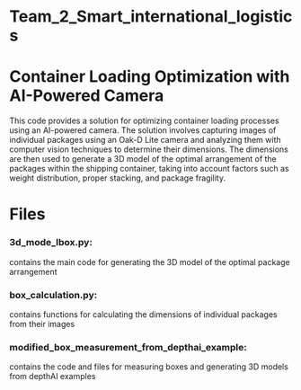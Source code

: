 # Team_2_Smart_international_logistics


# Container Loading Optimization with AI-Powered Camera

This code provides a solution for optimizing container loading processes using an AI-powered camera. The solution involves capturing images of individual packages using an Oak-D Lite camera and analyzing them with computer vision techniques to determine their dimensions. The dimensions are then used to generate a 3D model of the optimal arrangement of the packages within the shipping container, taking into account factors such as weight distribution, proper stacking, and package fragility.

# Files
### 3d_mode_lbox.py: 
contains the main code for generating the 3D model of the optimal package arrangement
### box_calculation.py: 
contains functions for calculating the dimensions of individual packages from their images
### modified_box_measurement_from_depthai_example: 
contains the code and files for measuring boxes and generating 3D models from depthAI examples


